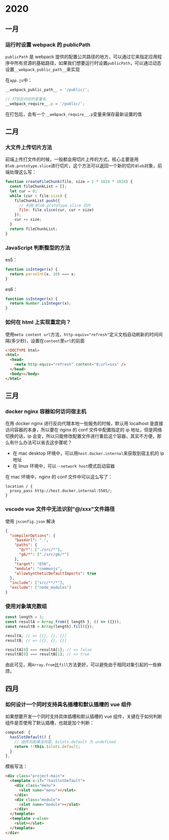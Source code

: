 # 2020

## 一月

### 运行时设置 webpack 的 publicPath

`publicPath` 是 webpack 提供的配置公共路径的地方，可以通过它来指定应用程序中所有资源的基础路径，如果我们想要运行时设置`publicPath`，可以通过动态设置`__webpack_public_path__`来实现

在`app.js`中：

```js
__webpack_public_path__ = '/public/';

// 打包后对应的变量名
__webpack_require__.p = '/public/';
```

在打包后，会有一个`__webpack_require__.p`变量来保存最新设置的值

## 二月

### 大文件上传切片方法

前端上传打文件的时候，一般都会用切片上传的方式，核心主要是用`Blob.prototype.slice`进行切片，这个方法可以返回一个新的切片`Blob`对象，前端处理这么写：

```js
function createFileChunk(file, size = 1 * 1024 * 1024) {
  const fileChunkList = [];
  let cur = 0;
  while (cur < file.size) {
    fileChunkList.push({
      // 利用 Blob.prototype.slice 切片
      file: file.slice(cur, cur + size)
    });
    cur += size;
  }
  return fileChunkList;
}
```

### JavaScript 判断整型的方法

es5：

```js
function isInteger(x) {
  return parseInt(x, 10) === x;
}
```

es6：

```js
function isInteger(x) {
  return Number.isInteger(x);
}
```

### 如何在 html 上实现重定向？

使用`meta content url`方法，`http-equiv="refresh"`定义文档自动刷新的时间间隔(多少秒)，设置在`content`里`url`的前面

```html
<!DOCTYPE html>
<html>
  <head>
    <meta http-equiv="refresh" content="0;url=xxx" />
  </head>
  <body></body>
</html>
```

## 三月

### docker nginx 容器如何访问宿主机

在用 docker nginx 进行反向代理本地一些服务的时候，默认用 localhost 是直接访问容器的本身，所以要在 nginx 的 conf 文件中配置指定的 ip 地址，但是网络切换的话，ip 会变，所以只能修改配置文件进行重启这个容器，其实不方便，那么有什么办法可以省去这步骤呢？

- 在 mac desktop 环境中，可以用`host.docker.internal`来获取到宿主机的 ip 地址
- 在 linux 环境中，可以`--network host`模式启动容器

在 mac 环境中，nginx 的 conf 文件中可以这么写了：

```
location / {
  proxy_pass http://host.docker.internal:5505/;
}
```

### vscode vue 文件中无法识别"@/xxx"文件路径

使用 `jsconfig.json` 解决

```json
{
  "compilerOptions": {
    "baseUrl": ".",
    "paths": {
      "@/*": ["./src/*"],
      "g6/*": ["./src/g6/*"]
    },
    "target": "ES6",
    "module": "commonjs",
    "allowSyntheticDefaultImports": true
  },
  "include": ["src/**/*"],
  "exclude": ["node_modules"]
}
```

### 使用对象填充数组

```js
const length = 3;
const resultA = Array.from({ length }, () => ({}));
const resultB = Array(length).fill({});

resultA; // => [{}, {}, {}]
resultB; // => [{}, {}, {}]

resultA[0] === resultA[1]; // => false
resultB[0] === resultB[1]; // => true
```

由此可见，用`Array.from`比`fill`方法更好，可以避免由于相同对象引起的一些麻烦。

## 四月

### 如何设计一个同时支持具名插槽和默认插槽的 vue 组件

如果想要开发一个同时支持具体插槽和默认插槽的 vue 组件，关键在于如何判断组件是否使用了默认插槽，也就是加个判断：

```js
computed: {
  hasSlotDefault() {
    // 组件内如果没内容，$slots.default 为 undefined
    return !!this.$slots.default;
  }
},
```

模板写法：

```html
<div class="project-main">
  <template v-if="!hasSlotDefault">
    <div class="menu">
      <slot name="menu"></slot>
    </div>
    <div class="module">
      <slot name="module"></slot>
    </div>
  </template>
  <template v-else>
    <slot></slot>
  </template>
</div>
```
